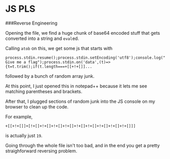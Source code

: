 # JS PLS
###Reverse Engineering

Opening the file, we find a huge chunk of base64 encoded stuff that gets converted into a string and `eval`ed.

Calling `atob` on this, we get some js that starts with 

`process.stdin.resume();process.stdin.setEncoding('utf8');console.log("Give me a flag");process.stdin.on('data',(t)=>{t=t.trim();if(t.length===+[[+!+[]]...`

followed by a bunch of random array junk.

At this point, I just opened this in notepad++ because it lets me see matching parentheses and brackets.

After that, I plugged sections of random junk into the JS console on my browser to clean up the code.

For example,

`+[[+!+[]]+[!+[]+!+[]+!+[]+!+[]+!+[]+!+[]+!+[]+!+[]+!+[]]]`

is actually just `19`.

Going through the whole file isn't too bad, and in the end you get a pretty straighforward reversing problem. 
